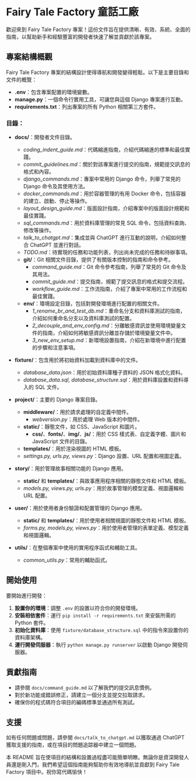 # Fairy Tale Factory 童話工廠

歡迎來到 Fairy Tale Factory 專案！這份文件旨在提供清晰、有效、系統、全面的指南，以幫助新手和經驗豐富的開發者快速了解並貢獻於該專案。

## 專案結構概觀

Fairy Tale Factory 專案的結構設計使得導航和開發變得輕鬆。以下是主要目錄和文件的概覽：

- **.env**：包含專案配置的環境變數。
- **manage.py**：一個命令行實用工具，可讓您與這個 Django 專案進行互動。
- **requirements.txt**：列出專案的所有 Python 相關第三方套件。

### 目錄：

- **docs/**：開發者文件目錄。
  - *coding_indent_guide.md*：代碼縮進指南，介紹代碼縮進的標準和最佳實踐。
  - *commit_guidelines.md*：關於對該專案進行提交的指南，規範提交訊息的格式和內容。
  - *django_commands.md*：專案中常用的 Django 命令，列舉了常見的 Django 命令及其使用方法。
  - *docker_commands.md*：用於容器管理的有用 Docker 命令，包括容器的建立、啟動、停止等操作。
  - *layout_design_guide.md*：版面設計指南，介紹專案中的版面設計規範和最佳實踐。
  - *sql_commands.md*：用於資料庫管理的常見 SQL 命令，包括資料查詢、修改等操作。
  - *talk_to_chatgpt.md*：集成並與 ChatGPT 進行互動的說明，介紹如何整合 ChatGPT 並進行對話。
  - *TODO.md*：待實現的任務和功能列表，列出尚未完成的任務和待辦事項。
  - **git/**：Git 相關文件目錄，提供了有關版本控制的指南和命令參考。
    - *command_guide.md*：Git 命令參考指南，列舉了常見的 Git 命令及其用法。
    - *commit_guide.md*：提交指南，規範了提交訊息的格式和提交流程。
    - *workflow_guide.md*：工作流指南，介紹了專案中常用的工作流程和最佳實踐。
  - **env/**：環境設定目錄，包括對開發環境進行配置的相關文件。
    - *1_rename_br_and_test_db.md*：重命名分支和資料庫測試的指南，介紹如何重命名分支以及資料庫測試的配置。
    - *2_decouple_and_env_config.md*：分離敏感資訊並使用環境變量文件的指南，介紹如何將敏感資訊分離並存儲於環境變量文件中。
    - *3_new_env_setup.md*：新環境設置指南，介紹在新環境中進行配置的步驟和注意事項。

- **fixture/**：包含用於將初始資料加載到資料庫中的文件。
  - *database_data.json*：用於初始資料庫種子資料的 JSON 格式化資料。
  - *database_data.sql, database_structure.sql*：用於資料庫設置和資料導入的 SQL 文件。

- **project/**：主要的 Django 專案目錄。
  - **middleware/**：用於請求處理的自定義中間件。
    - *webversion.py*：用於處理 Web 版本的中間件。
  - **static/**：靜態文件，如 CSS、JavaScript 和圖片。
    - **css/**、**fonts/**、**img/**、**js/**：用於 CSS 樣式表、自定義字體、圖片和 JavaScript 文件的目錄。
  - **templates/**：用於渲染視圖的 HTML 模板。
  - *settings.py, urls.py, views.py*：Django 設置、URL 配置和視圖定義。

- **story/**：用於管理故事相關功能的 Django 應用。
  - **static/** 和 **templates/**：與故事應用程序相關的靜態文件和 HTML 模板。
  - *models.py, views.py, urls.py*：用於故事管理的模型定義、視圖邏輯和 URL 配置。

- **user/**：用於使用者身份驗證和配置管理的 Django 應用。
  - **static/** 和 **templates/**：用於使用者相關視圖的靜態文件和 HTML 模板。
  - *forms.py, models.py, views.py*：用於使用者管理的表單定義、模型定義和視圖邏輯。

- **utils/**：在整個專案中使用的實用程序函式和輔助工具。
  - *common_utils.py*：常用的輔助函式。

## 開始使用

要開始進行開發：

1. **設置你的環境**：調整 `.env` 的設置以符合你的開發環境。
2. **安裝相依套件**：運行 `pip install -r requirements.txt` 來安裝所需的 Python 套件。
3. **初始化資料庫**：使用 `fixture/database_structure.sql` 中的指令來設置你的資料庫架構。
4. **運行開發伺服器**：執行 `python manage.py runserver` 以啟動 Django 開發伺服器。

## 貢獻指南

- 請參閱 `docs/command_guide.md` 以了解我們的提交訊息慣例。
- 對於新功能或錯誤修正，請建立一個分支並提交拉取請求。
- 確保你的程式碼符合項目的編碼標準並通過所有測試。

## 支援

如有任何問題或問題，請參閱 `docs/talk_to_chatgpt.md` 以獲取通過 ChatGPT 獲取支援的指南，或在項目的問題追踪器中建立一個問題。

本 README 旨在使項目的結構和設置過程盡可能簡單明瞭。無論你是資深開發人員還是剛入門，我們希望這個指南能夠幫助你有效地導航並貢獻到 Fairy Tale Factory 項目中。祝你寫代碼愉快！
